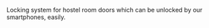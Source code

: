 <HTML>
  <p>Locking system for hostel room doors which can be unlocked by our smartphones, easily.</p>
</HTML>
